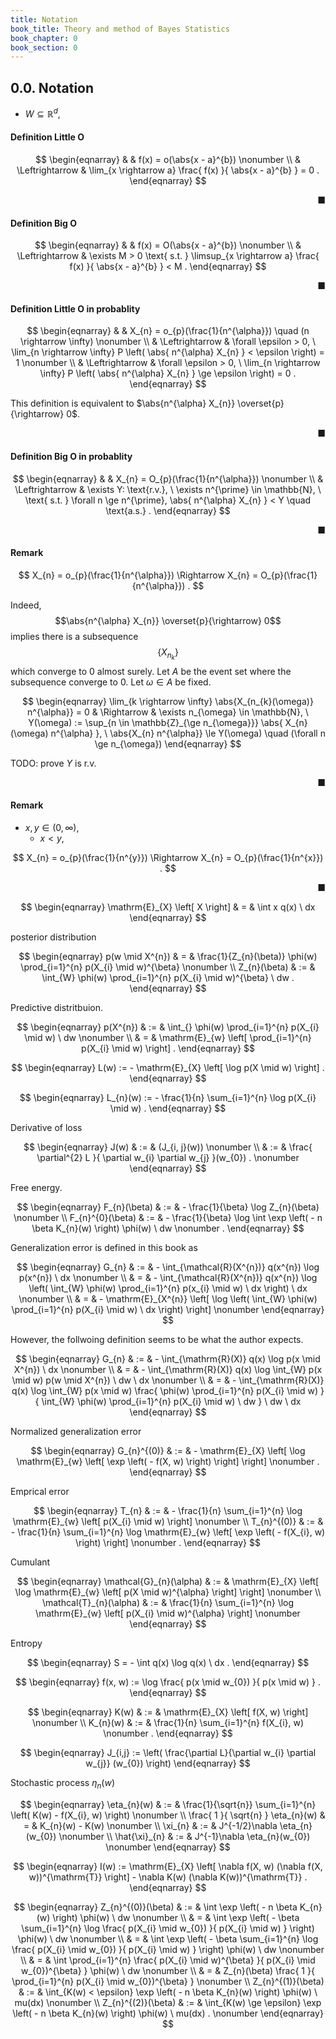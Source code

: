 ```yaml
---
title: Notation
book_title: Theory and method of Bayes Statistics
book_chapter: 0
book_section: 0
---
```


## 0.0. Notation
* $W \subseteq \mathbb{R}^{d}$,

#### Definition Little O
$$
\begin{eqnarray}
    & &
        f(x)
        =
        o(\abs{x - a}^{b})
    \nonumber
    \\
    & \Leftrightarrow &
        \lim_{x \rightarrow a}
            \frac{
                f(x)
            }{
                \abs{x - a}^{b}
            }
        =
        0
    .
\end{eqnarray}
$$

<div class="end-of-statement" style="text-align: right">■</div>

#### Definition Big O

$$
\begin{eqnarray}
    & &
        f(x)
        =
        O(\abs{x - a}^{b})
    \nonumber
    \\
    & \Leftrightarrow &
        \exists M > 0
        \text{ s.t. }
        \limsup_{x \rightarrow a}
            \frac{
                f(x)
            }{
                \abs{x - a}^{b}
            }
        <
        M
    .
\end{eqnarray}
$$

<div class="end-of-statement" style="text-align: right">■</div>

#### Definition Little O in probablity
$$
\begin{eqnarray}
    & &
        X_{n}
        =
        o_{p}(\frac{1}{n^{\alpha}})
        \quad
        (n \rightarrow \infty)
    \nonumber
    \\
    & \Leftrightarrow &
        \forall \epsilon > 0,
        \
        \lim_{n \rightarrow \infty}
            P
            \left(
                \abs{
                    n^{\alpha}
                    X_{n}
                }
                <
                \epsilon
            \right)
        =
        1
    \nonumber
    \\
    & \Leftrightarrow &
        \forall \epsilon > 0,
        \
        \lim_{n \rightarrow \infty}
            P
            \left(
                \abs{
                    n^{\alpha}
                    X_{n}
                }
                \ge
                \epsilon
            \right)
        =
        0
    .
\end{eqnarray}
$$

This definition is equivalent to $\abs{n^{\alpha} X_{n}} \overset{p}{\rightarrow} 0$.

<div class="end-of-statement" style="text-align: right">■</div>

#### Definition Big O in probablity

$$
\begin{eqnarray}
    & &
        X_{n}
        =
        O_{p}(\frac{1}{n^{\alpha}})
    \nonumber
    \\
    & \Leftrightarrow &
        \exists Y: \text{r.v.},
        \
        \exists n^{\prime} \in \mathbb{N},
        \
        \text{ s.t. }
        \forall n \ge n^{\prime},
        \abs{
            n^{\alpha} X_{n}
        }
        <
        Y
        \quad
        \text{a.s.}
    .
\end{eqnarray}
$$

<div class="end-of-statement" style="text-align: right">■</div>

#### Remark

$$
    X_{n}
    =
    o_{p}(\frac{1}{n^{\alpha}})
    \Rightarrow
    X_{n}
    =
    O_{p}(\frac{1}{n^{\alpha}})
    .
$$

Indeed, $$\abs{n^{\alpha} X_{n}} \overset{p}{\rightarrow} 0$$ implies there is a subsequence $$\{X_{n_{k}}\}$$ which converge to 0 almost surely.
Let $A$ be the event set where the subsequence converge to 0.
Let $\omega \in A$ be fixed.

$$
\begin{eqnarray}
    \lim_{k \rightarrow \infty}
        \abs{X_{n_{k}(\omega)} n^{\alpha}}
    =
    0
    & \Rightarrow &
        \exists n_{\omega} \in \mathbb{N},
        \
        Y(\omega)
        :=
        \sup_{n \in \mathbb{Z}_{\ge n_{\omega}}}
            \abs{
                X_{n}(\omega)
                n^{\alpha}
            },
        \
        \abs{X_{n} n^{\alpha}}
        \le
        Y(\omega)
        \quad
        (\forall n \ge n_{\omega})
\end{eqnarray}
$$

TODO: prove $Y$ is r.v.

<div class="end-of-statement" style="text-align: right">■</div>


#### Remark
* $x, y \in (0, \infty)$,
    * $x < y$,

$$
    X_{n}
    =
    o_{p}(\frac{1}{n^{y}})
    \Rightarrow
    X_{n}
    =
    O_{p}(\frac{1}{n^{x}})
    .
$$

<div class="end-of-statement" style="text-align: right">■</div>

$$
\begin{eqnarray}
    \mathrm{E}_{X}
    \left[
        X
    \right]
    & = &
        \int
            x
            q(x)
        \ dx
\end{eqnarray}
$$

posterior distribution

$$
\begin{eqnarray}
    p(w \mid X^{n})
    & = &
        \frac{1}{Z_{n}(\beta)}
        \phi(w)
        \prod_{i=1}^{n}
            p(X_{i} \mid w)^{\beta}
    \nonumber
    \\
    Z_{n}(\beta)
    & := &
        \int_{W}
            \phi(w)
            \prod_{i=1}^{n}
                p(X_{i} \mid w)^{\beta}
        \ dw
    .
\end{eqnarray}
$$

Predictive distritbuion.

$$
\begin{eqnarray}
    p(X^{n})
    & := &
        \int_{}
            \phi(w)
            \prod_{i=1}^{n}
                p(X_{i} \mid w)
        \ dw
    \nonumber
    \\
    & = &
        \mathrm{E}_{w}
        \left[
            \prod_{i=1}^{n}
                p(X_{i} \mid w)
        \right]
    .
\end{eqnarray}
$$


$$
\begin{eqnarray}
    L(w)
    :=
    -
    \mathrm{E}_{X}
    \left[
        \log p(X \mid w)
    \right]
    .
\end{eqnarray}
$$


$$
\begin{eqnarray}
    L_{n}(w)
    :=
    -
    \frac{1}{n}
    \sum_{i=1}^{n}
        \log p(X_{i} \mid w)
    .
\end{eqnarray}
$$

Derivative of loss

$$
\begin{eqnarray}
    J(w)
    & := &
        (J_{i, j}(w))
    \nonumber
    \\
    & := &
        \frac{
            \partial^{2} L
        }{
            \partial w_{i}
            \partial w_{j}
        }(w_{0})
    .
    \nonumber
\end{eqnarray}
$$

Free energy.

$$
\begin{eqnarray}
    F_{n}(\beta)
    & := &
        - \frac{1}{\beta}
        \log Z_{n}(\beta)
    \nonumber
    \\
    F_{n}^{0}(\beta)
    & := &
        - \frac{1}{\beta}
        \log
            \int 
                \exp
                \left(
                    - n \beta K_{n}(w)
                \right)
                \phi(w)
            \ dw
    \nonumber
    .
\end{eqnarray}
$$

Generalization error is defined in this book as

$$
\begin{eqnarray}
    G_{n}
    & := &
        -
        \int_{\mathcal{R}(X^{n})}
            q(x^{n})
            \log p(x^{n})
        \ dx
    \nonumber
    \\
    & = &
        -
        \int_{\mathcal{R}(X^{n})}
            q(x^{n})
            \log
            \left(
                \int_{W}
                    \phi(w)
                    \prod_{i=1}^{n}
                        p(x_{i} \mid w)
                \ dx
            \right)
        \ dx
    \nonumber
    \\
    & = &
        -
        \mathrm{E}_{X^{n}}
        \left[
            \log
            \left(
                \int_{W}
                    \phi(w)
                    \prod_{i=1}^{n}
                        p(X_{i} \mid w)
                \ dx
            \right)
        \right]
    \nonumber
\end{eqnarray}
$$

However, the follwoing definition seems to be what the author expects.

$$
\begin{eqnarray}
    G_{n}
    & := &
        -
        \int_{\mathrm{R}(X)}
            q(x)
            \log p(x \mid X^{n})
        \ dx
    \nonumber
    \\
    & = &
        -
        \int_{\mathrm{R}(X)}
            q(x)
            \log
                \int_{W}
                    p(x \mid w)
                    p(w \mid X^{n})
                \ dw
        \ dx
    \nonumber
    \\
    & = &
        -
        \int_{\mathrm{R}(X)}
            q(x)
            \log
                \int_{W}
                    p(x \mid w)
                    \frac{
                        \phi(w)
                        \prod_{i=1}^{n}
                            p(X_{i} \mid w)
                    }{
                        \int_{W}
                            \phi(w)
                            \prod_{i=1}^{n}
                                p(X_{i} \mid w)
                        \ dw
                    }
                \ dw
        \ dx
\end{eqnarray}
$$

Normalized generalization error

$$
\begin{eqnarray}
    G_{n}^{(0)}
    & := &
        -
        \mathrm{E}_{X}
        \left[
            \log
                \mathrm{E}_{w}
                \left[
                    \exp
                    \left(
                        - f(X, w)
                    \right)
                \right]
        \right]
    \nonumber
    .
\end{eqnarray}
$$

Emprical error

$$
\begin{eqnarray}
    T_{n}
    & := &
        - \frac{1}{n}
        \sum_{i=1}^{n}
            \log
                \mathrm{E}_{w}
                \left[
                    p(X_{i} \mid w)
                \right]
    \nonumber
    \\
    T_{n}^{(0)}
    & := &
        - \frac{1}{n}
        \sum_{i=1}^{n}
            \log
                \mathrm{E}_{w}
                \left[
                    \exp
                    \left(
                        - f(X_{i}, w)
                    \right)
                \right]
    \nonumber
    .
\end{eqnarray}
$$

Cumulant

$$
\begin{eqnarray}
    \mathcal{G}_{n}(\alpha)
    & := &
        \mathrm{E}_{X}
        \left[
            \log
                \mathrm{E}_{w}
                \left[
                    p(X \mid w)^{\alpha}
                \right]
        \right]
    \nonumber
    \\
    \mathcal{T}_{n}(\alpha)
    & := &
        \frac{1}{n}
        \sum_{i=1}^{n}
            \log
                \mathrm{E}_{w}
                \left[
                    p(X_{i} \mid w)^{\alpha}
                \right]
    \nonumber
\end{eqnarray}
$$

Entropy

$$
\begin{eqnarray}
    S
    =
    -
    \int
        q(x) \log q(x)
    \ dx
    .
\end{eqnarray}
$$


$$
\begin{eqnarray}
    f(x, w)
    :=
    \log
        \frac{
            p(x \mid w_{0})
        }{
            p(x \mid w)
        }
    .
\end{eqnarray}
$$

$$
\begin{eqnarray}
    K(w)
    & := &
        \mathrm{E}_{X}
        \left[
            f(X, w)
        \right]
    \nonumber
    \\
    K_{n}(w)
    & := &
        \frac{1}{n}
        \sum_{i=1}^{n}
            f(X_{i}, w)
    \nonumber
    .
\end{eqnarray}
$$

$$
\begin{eqnarray}
    J_{i,j} 
    :=
    \left(
        \frac{\partial L}{\partial w_{i} \partial w_{j}} (w_{0})
    \right)
\end{eqnarray}
$$

Stochastic process $\eta_{n}(w)$

$$
\begin{eqnarray}
    \eta_{n}(w)
    & := &
        \frac{1}{\sqrt{n}}
        \sum_{i=1}^{n}
            \left(
                K(w)
                -
                f(X_{i}, w)
            \right)
    \nonumber
    \\
    \frac{ 1 }{ \sqrt{n} }
    \eta_{n}(w)
    & = &
    K_{n}(w) - K(w)
    \nonumber
    \\
    \xi_{n}
    & := &
        J^{-1/2}\nabla \eta_{n}(w_{0})
    \nonumber
    \\
    \hat{\xi}_{n}
    & := &
        J^{-1}\nabla \eta_{n}(w_{0})
    \nonumber
\end{eqnarray}
$$

$$
\begin{eqnarray}
    I(w)
    :=
    \mathrm{E}_{X}
    \left[
        \nabla f(X, w)
        (\nabla f(X, w))^{\mathrm{T}}
    \right]
    -
    \nabla K(w)
    (\nabla K(w))^{\mathrm{T}}
    .
\end{eqnarray}
$$

$$
\begin{eqnarray}
    Z_{n}^{(0)}(\beta)
    & := &
        \int
            \exp
            \left(
                - n \beta K_{n}(w)
            \right)
            \phi(w)
        \ dw
    \nonumber
    \\
    & = &
        \int
            \exp
            \left(
                - \beta
                \sum_{i=1}^{n}
                    \log
                        \frac{
                            p(X_{i} \mid  w_{0})
                        }{
                            p(X_{i} \mid  w)
                        }
            \right)
            \phi(w)
        \ dw
    \nonumber
    \\
    & = &
        \int
            \exp
            \left(
                - \beta
                \sum_{i=1}^{n}
                    \log
                        \frac{
                            p(X_{i} \mid  w_{0})
                        }{
                            p(X_{i} \mid  w)
                        }
            \right)
            \phi(w)
        \ dw
    \nonumber
    \\
    & = &
        \int
            \prod_{i=1}^{n}
                    \frac{
                        p(X_{i} \mid  w)^{\beta}
                    }{
                        p(X_{i} \mid  w_{0})^{\beta}
                    }
            \phi(w)
        \ dw
    \nonumber
    \\
    & = &
        Z_{n}(\beta)
        \frac{
            1
        }{
            \prod_{i=1}^{n}
            p(X_{i} \mid  w_{0})^{\beta}
        }
    \nonumber
    \\
    Z_{n}^{(1)}(\beta)
    & := &
        \int_{K(w) < \epsilon}
            \exp
            \left(
                - n \beta K_{n}(w)
            \right)
            \phi(w)
        \ mu(dx)
    \nonumber
    \\
    Z_{n}^{(2)}(\beta)
    & := &
        \int_{K(w) \ge \epsilon}
            \exp
            \left(
                - n \beta K_{n}(w)
            \right)
            \phi(w)
        \ mu(dx)
    .
    \nonumber
\end{eqnarray}
$$
